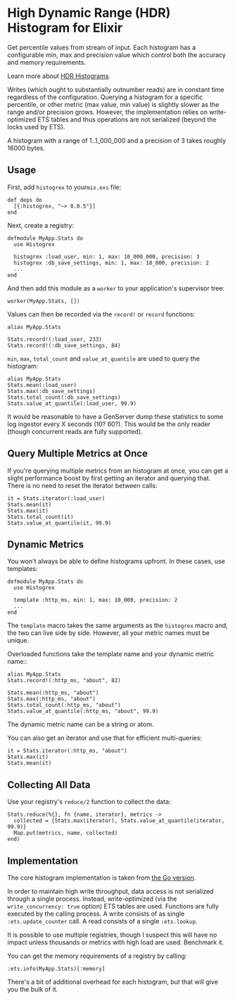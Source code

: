 # High Dynamic Range (HDR) Histogram for Elixir

Get percentile values from stream of input. Each histogram has a configurable
min, max and precision value which control both the accuracy and memory
requirements.

Learn more about [HDR Histograms](http://hdrhistogram.org/).

Writes (which ought to substantially outnumber reads) are in constant time
regardless of the configuration. Querying a histogram for a specific percentile,
or other metric (max value, min value) is slightly slower as the range and/or
precision grows. However, the implementation relies on write-optimized ETS
tables and thus operations are not serialized (beyond the locks used by ETS).

A histogram with a range of 1..1_000_000 and a precision of 3 takes roughly
16000 bytes.

## Usage

First, add `histogrex` to your`mix.exs` file:

```
def deps do
  [{:histogrex, "~> 0.0.5"}]
end
```

Next, create a registry:

```
defmodule MyApp.Stats do
  use Histogrex

  histogrex :load_user, min: 1, max: 10_000_000, precision: 3
  histogrex :db_save_settings, min: 1, max: 10_000, precision: 2
  ...
end
```

And then add this module as a `worker` to your application's supervisor
tree:

```
worker(MyApp.Stats, [])
```

Values can then be recorded via the `record!` or `record` functions:

```
alias MyApp.Stats

Stats.record!(:load_user, 233)
Stats.record!(:db_save_settings, 84)
```

`min`, `max`, `total_count` and `value_at_quantile` are used to query the
histogram:

```
alias MyApp.Stats
Stats.mean(:load_user)
Stats.max(:db_save_settings)
Stats.total_count(:db_save_settings)
Stats.value_at_quantile(:load_user, 99.9)
```

It would be reasonable to have a GenServer dump these statistics to some log
ingestor every X seconds (10? 60?). This would be the only reader (though
concurrent reads are fully supported).

## Query Multiple Metrics at Once
If you're querying multiple metrics from an histogram at once, you can get a
slight performance boost by first getting an iterator and querying that.
There is no need to reset the iterator between calls:

```
it = Stats.iterator(:load_user)
Stats.mean(it)
Stats.max(it)
Stats.total_count(it)
Stats.value_at_quantile(it, 99.9)
```

## Dynamic Metrics
You won't always be able to define histograms upfront. In these cases, use templates:

```
defmodule MyApp.Stats do
  use Histogrex

  template :http_ms, min: 1, max: 10_000, precision: 2
  ...
end
```

The `template` macro takes the same arguments as the `histogrex` macro and, the
two can live side by side. However, all your metric names must be unique.

Overloaded functions take the template name and your dynamic metric name::

```
alias MyApp.Stats
Stats.record!(:http_ms, "about", 82)

Stats.mean(:http_ms, "about")
Stats.max(:http_ms, "about")
Stats.total_count(:http_ms, "about")
Stats.value_at_quantile(:http_ms, "about", 99.9)
```

The dynamic metric name can be a string or atom.

You can also get an iterator and use that for efficient multi-queries:

```
it = Stats.iterator(:http_ms, "about")
Stats.max(it)
Stats.mean(it)
```

## Collecting All Data
Use your registry's `reduce/2` function to collect the data:

```
Stats.reduce(%{}, fn {name, iterator}, metrics ->
  collected = {Stats.max(iterator), Stats.value_at_quantile(iterator, 99.9)}
  Map.put(metrics, name, collected)
end)
```

## Implementation

The core histogram implementation is taken from [the Go version](https://github.com/codahale/hdrhistogram).

In order to maintain high write throughput, data access is not serialized through
a single process. Instead, write-optimized (via the `write_concurrency: true` option)
ETS tables are used. Functions are fully executed by the calling process. A write consists of as single `:ets.update_counter` call. A read consists of a single `:ets.lookup`.

It is possible to use multiple registries, though I suspect this will have no impact
unless thousands or metrics with high load are used. Benchmark it.

You can get the memory requirements of a registry by calling:

```
:ets.info(MyApp.Stats)[:memory]
```

There's a bit of additional overhead for each histogram, but that will give you
the bulk of it.
